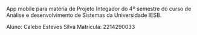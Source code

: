 App mobile para matéria de Projeto Integador do 4º semestre do curso de Análise e desenvolvimento de Sistemas da Universidade IESB.

Aluno: Calebe Esteves Silva 
Matrícula: 2214290033
